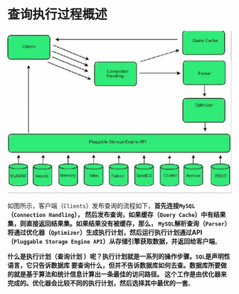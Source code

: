 查询执行过程概述
================================================================================

![客户端与数据库交互抽象架构图](img/mysql_2.gif)

如图所示，客户端（`Clients`）发布查询的流程如下，**首先连接`MySQL`（`Connection Handling`），
然后发布查询，如果缓存（`Query Cache`）中有结果集，则直接返回结果集。如果结果没有被缓存，那么，
`MySQL`解析查询（`Parser`）将通过优化器（`Qptimizer`）生成执行计划，然后运行执行计划通过API
（`Pluggable Storage Engine API`）从存储引擎获取数据，并返回给客户端**。

**什么是执行计划（查询计划 ）呢？执行计划就是一系列的操作步骤。`SQL`是声明性语言，它只告诉数据库
要查询什么，但并不告诉数据库如何去查。数据库所要做的就是基于算法和统计信息计算出一条最佳的访问路径。
这个工作是由优化器来完成的。优化器会比较不同的执行计划，然后选择其中最优的一套**。
